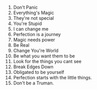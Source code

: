 1.  Don't Panic
2.  Everything's Magic
3.  They're not special
4.  You're Stupid
5.  I can change me
6.  Perfection is a journey
7.  Magic needs power
8.  Be Real
9.  Change You're World
10. Be what you want them to be
11. Look for the things you cant see
12. Break Edges Down
13. Obligated to be yourself
14. Perfection starts with the little things.
15. Don't be a Truman.
